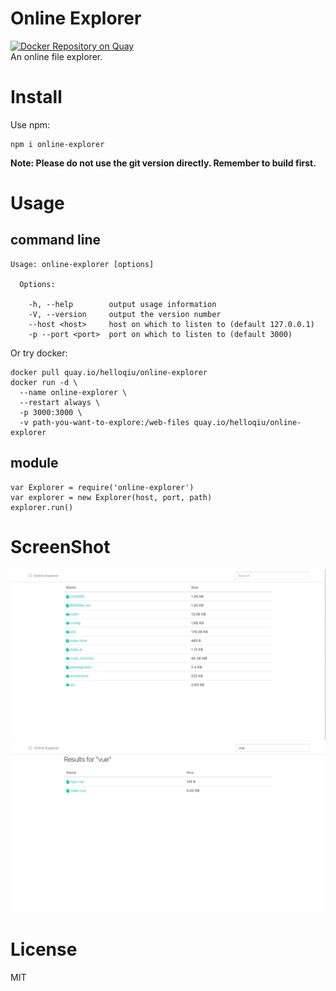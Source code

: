 # Online Explorer  
[![Docker Repository on Quay](https://quay.io/repository/helloqiu/online-explorer/status "Docker Repository on Quay")](https://quay.io/repository/helloqiu/online-explorer)  
An online file explorer.
# Install  
Use npm:  
```
npm i online-explorer
```
**Note: Please do not use the git version directly. Remember to build first.**  

# Usage

## command line  
```
Usage: online-explorer [options]

  Options:

    -h, --help        output usage information
    -V, --version     output the version number
    --host <host>     host on which to listen to (default 127.0.0.1)
    -p --port <port>  port on which to listen to (default 3000)
```
Or try docker:
```
docker pull quay.io/helloqiu/online-explorer
docker run -d \
  --name online-explorer \
  --restart always \
  -p 3000:3000 \
  -v path-you-want-to-explore:/web-files quay.io/helloqiu/online-explorer
```  

## module  
``` node
var Explorer = require('online-explorer')
var explorer = new Explorer(host, port, path)
explorer.run()
```

# ScreenShot
![screenshot-1](/screenshot/screenshot.png?raw=true "screenshot-1")
![screenshot-2](/screenshot/screenshot-search.png?raw=true "screenshot-2")  

# License  
MIT
